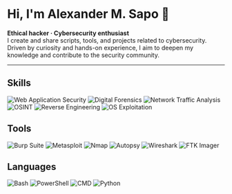 # Hi, I'm Alexander M. Sapo 👋
**Ethical hacker · Cybersecurity enthusiast**  
I create and share scripts, tools, and projects related to cybersecurity. Driven by curiosity and hands-on experience, I aim to deepen my knowledge and contribute to the security community.

---
## Skills
<p>
  <img alt="Web Application Security" src="https://img.shields.io/badge/-Web%20Application%20Security-blue?style=for-the-badge" />
  <img alt="Digital Forensics" src="https://img.shields.io/badge/-Digital%20Forensics-purple?style=for-the-badge" />
  <img alt="Network Traffic Analysis" src="https://img.shields.io/badge/-Network%20Traffic%20Analysis-teal?style=for-the-badge" />
  <img alt="OSINT" src="https://img.shields.io/badge/-OSINT-green?style=for-the-badge" />
  <img alt="Reverse Engineering" src="https://img.shields.io/badge/-Reverse%20Engineering-orange?style=for-the-badge" />
  <img alt="OS Exploitation" src="https://img.shields.io/badge/-OS%20Exploitation-red?style=for-the-badge" />
</p>

## Tools
<p>
  <img alt="Burp Suite" src="https://img.shields.io/badge/-Burp%20Suite-black?style=for-the-badge" />
  <img alt="Metasploit" src="https://img.shields.io/badge/-Metasploit-purple?style=for-the-badge" />
  <img alt="Nmap" src="https://img.shields.io/badge/-Nmap-blue?style=for-the-badge" />
  <img alt="Autopsy" src="https://img.shields.io/badge/-Autopsy-darkgreen?style=for-the-badge" />
  <img alt="Wireshark" src="https://img.shields.io/badge/-Wireshark-cyan?style=for-the-badge" />
  <img alt="FTK Imager" src="https://img.shields.io/badge/-FTK%20Imager-gray?style=for-the-badge" />
</p>

## Languages
<p>
  <img alt="Bash" src="https://img.shields.io/badge/-Bash-lightgrey?style=for-the-badge" />
  <img alt="PowerShell" src="https://img.shields.io/badge/-PowerShell-navy?style=for-the-badge" />
  <img alt="CMD" src="https://img.shields.io/badge/-CMD-darkgrey?style=for-the-badge" />
  <img alt="Python" src="https://img.shields.io/badge/-Python-yellow?style=for-the-badge" />
</p>
